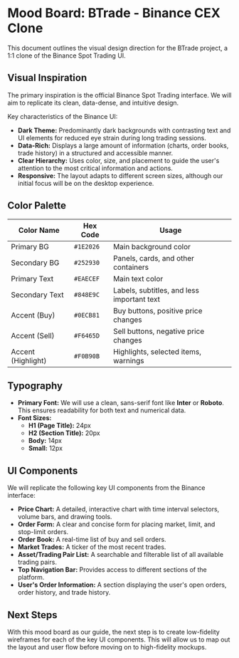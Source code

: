 # Mood Board: BTrade - Binance CEX Clone

This document outlines the visual design direction for the BTrade project, a 1:1 clone of the Binance Spot Trading UI.

## Visual Inspiration

The primary inspiration is the official Binance Spot Trading interface. We will aim to replicate its clean, data-dense, and intuitive design.

Key characteristics of the Binance UI:
*   **Dark Theme:** Predominantly dark backgrounds with contrasting text and UI elements for reduced eye strain during long trading sessions.
*   **Data-Rich:** Displays a large amount of information (charts, order books, trade history) in a structured and accessible manner.
*   **Clear Hierarchy:** Uses color, size, and placement to guide the user's attention to the most critical information and actions.
*   **Responsive:** The layout adapts to different screen sizes, although our initial focus will be on the desktop experience.

## Color Palette

| Color Name      | Hex Code  | Usage                               |
| --------------- | --------- | ----------------------------------- |
| Primary BG      | `#1E2026` | Main background color               |
| Secondary BG    | `#252930` | Panels, cards, and other containers |
| Primary Text    | `#EAECEF` | Main text color                     |
| Secondary Text  | `#848E9C` | Labels, subtitles, and less important text |
| Accent (Buy)    | `#0ECB81` | Buy buttons, positive price changes |
| Accent (Sell)   | `#F6465D` | Sell buttons, negative price changes|
| Accent (Highlight)| `#F0B90B` | Highlights, selected items, warnings |

## Typography

*   **Primary Font:** We will use a clean, sans-serif font like **Inter** or **Roboto**. This ensures readability for both text and numerical data.
*   **Font Sizes:**
    *   **H1 (Page Title):** 24px
    *   **H2 (Section Title):** 20px
    *   **Body:** 14px
    *   **Small:** 12px

## UI Components

We will replicate the following key UI components from the Binance interface:

*   **Price Chart:** A detailed, interactive chart with time interval selectors, volume bars, and drawing tools.
*   **Order Form:** A clear and concise form for placing market, limit, and stop-limit orders.
*   **Order Book:** A real-time list of buy and sell orders.
*   **Market Trades:** A ticker of the most recent trades.
*   **Asset/Trading Pair List:** A searchable and filterable list of all available trading pairs.
*   **Top Navigation Bar:** Provides access to different sections of the platform.
*   **User's Order Information:** A section displaying the user's open orders, order history, and trade history.

## Next Steps

With this mood board as our guide, the next step is to create low-fidelity wireframes for each of the key UI components. This will allow us to map out the layout and user flow before moving on to high-fidelity mockups.